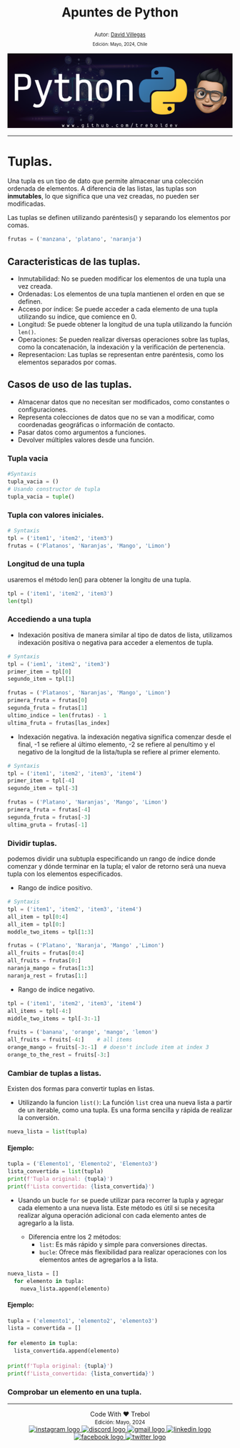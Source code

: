 <div align="center">
  <h1> Apuntes de Python </h1>
  <sub> Autor:
  <a href="https://www.linkedin.com/in/david-villegas-cl/" target="_blank"> David Villegas</a><br>
  <small> Edición: Mayo, 2024, Chile</small>
</div>

![Banner](../Python_Github_Banner.png)

-----

# Tuplas.

Una tupla es un tipo de dato que permite almacenar una colección ordenada de elementos. A diferencia de las listas, las tuplas son **inmutables**, lo que significa que una vez creadas, no pueden ser modificadas.

Las tuplas se definen utilizando paréntesis() y separando los elementos por comas.

```py
frutas = ('manzana', 'platano', 'naranja')
```

## Caracteristicas de las tuplas.

- Inmutabilidad: No se pueden modificar los elementos de una tupla una vez creada.
- Ordenadas: Los elementos de una tupla mantienen el orden en que se definen.
- Acceso por índice: Se puede acceder a cada elemento de una tupla utilizando su indice, que comience en 0.
- Longitud: Se puede obtener la longitud de una tupla utilizando la función `len()`.
- Operaciones: Se pueden realizar diversas operaciones sobre las tuplas, como la concatenación, la indexación y la verificación de pertenencia.
- Representacion: Las tuplas se representan entre paréntesis, como los elementos separados por comas.

## Casos de uso de las tuplas.

- Almacenar datos que no necesitan ser modificados, como constantes o configuraciones.
- Representa colecciones de datos que no se van a modificar, como coordenadas geográficas o información de contacto.
- Pasar datos como argumentos a funciones.
- Devolver múltiples valores desde una función.

### Tupla vacia

```py
#Syntaxis
tupla_vacia = ()
# Usando constructor de tupla
tupla_vacia = tuple()
```

### Tupla con valores iniciales.
```py
# Syntaxis
tpl = ('item1', 'item2', 'item3')
frutas = ('Platanos', 'Naranjas', 'Mango', 'Limon')
```

### Longitud de una tupla
usaremos el método len() para obtener la longitu de una tupla.

```py
tpl = ('item1', 'item2', 'item3')
len(tpl)
```

### Accediendo a una tupla
 - Indexación positiva de manera similar al tipo de datos de lista, utilizamos indexación positiva o negativa para acceder a elementos de tupla.

```py
# Syntaxis
tpl = ('iem1', 'item2', 'item3')
primer_item = tpl[0]
segundo_item = tpl[1]
```

```py
frutas = ('Platanos', 'Naranjas', 'Mango', 'Limon')
primera_fruta = frutas[0]
segunda_fruta = frutas[1]
ultimo_indice = len(frutas) - 1
ultima_fruta = frutas[las_index]
```

- Indexación negativa. la indexación negativa significa comenzar desde el final, -1 se refiere al último elemento, -2 se refiere al penultimo y el negativo de la longitud de la lista/tupla se refiere al primer elemento.

```py
# Syntaxis
tpl = ('item1', 'item2', 'item3', 'item4')
primer_item = tpl[-4]
segundo_item = tpl[-3]
```
```py
frutas = ('Platano', 'Naranjas', 'Mango', 'Limon')
primera_fruta = frutas[-4]
segunda_fruta = frutas[-3]
ultima_gruta = frutas[-1]
```

### Dividir tuplas.
podemos dividir una subtupla especificando un rango de índice donde comenzar y dónde terminar en la tupla; el valor de retorno será una nueva tupla con los elementos especificados.

- Rango de índice positivo.
```py
# Syntaxis
tpl = ('item1', 'item2', 'item3', 'item4')
all_item = tpl[0:4]
all_item = tpl[0:]
moddle_two_items = tpl[1:3]
```

```py
frutas = ('Platano', 'Naranja', 'Mango' ,'Limon')
all_fruits = frutas[0:4]
all_fruits = frutas[0:]
naranja_mango = frutas[1:3]
naranja_rest = frutas[1:]
```

- Rango de índice negativo.

```py
tpl = ('item1', 'item2', 'item3', 'item4')
all_items = tpl[-4:]
middle_two_items = tpl[-3:-1]
```
```py
fruits = ('banana', 'orange', 'mango', 'lemon')
all_fruits = fruits[-4:]    # all items
orange_mango = fruits[-3:-1]  # doesn't include item at index 3
orange_to_the_rest = fruits[-3:]
```

### Cambiar de tuplas a listas.
Existen dos formas para convertir tuplas en listas.

- Utilizando la funcion `list()`: La función `list` crea una nueva lista a partir de un iterable, como una tupla. Es una forma sencilla y rápida de realizar la conversión.

```py
nueva_lista = list(tupla)
``` 

#### Ejemplo:
```py
tupla = ('Elemento1', 'Elemento2', 'Elemento3')
lista_convertida = list(tupla)
print(f'Tupla original: {tupla}')
print(f'Lista convertida: {lista_convertida}')
```

- Usando un bucle `for` se puede utilizar para recorrer la tupla y agregar cada elemento a una nueva lista. Este método es útil si se necesita realizar alguna operación adicional con cada elemento antes de agregarlo a la lista.

  - Diferencia entre los 2 métodos:
    - `list`: Es más rápido y simple para conversiones directas.
    - `bucle`: Ofrece más flexibilidad para realizar operaciones con los elementos antes de agregarlos a la lista.

```py
nueva_lista = []
  for elemento in tupla:
    nueva_lista.append(elemento)
```

#### Ejemplo:

```py
tupla = ('elemento1', 'elemento2', 'elemento3')
lista = convertida = []

for elemento in tupla:
  lista_convertida.append(elemento)

print(f'Tupla original: {tupla}')
print(f'Lista_convertida: {lista_convertida}')
```

### Comprobar un elemento en una tupla.

-----
<div align="center">Code With ❤️ Trebol <div>
<small> Edición: Mayo, 2024</small><br>


<div align="center">
  <a href="https://www.instagram.com/treboldev/" target="_blank">
    <img src="https://img.shields.io/static/v1?message=Instagram&logo=instagram&label=&color=E4405F&logoColor=white&labelColor=&style=for-the-badge" height="25" alt="instagram logo"  />
  </a>
  <a href="https://discord.com/trebol_dev" target="_blank">
    <img src="https://img.shields.io/static/v1?message=Discord&logo=discord&label=&color=7289DA&logoColor=white&labelColor=&style=for-the-badge" height="25" alt="discord logo"  />
  </a>
  <a href="<dpvc.chile@gmail.com>" target="_blank">
    <img src="https://img.shields.io/static/v1?message=Gmail&logo=gmail&label=&color=D14836&logoColor=white&labelColor=&style=for-the-badge" height="25" alt="gmail logo"  />
  </a>
  <a href="https://www.linkedin.com/in/david-villegas-cl/" target="_blank">
    <img src="https://img.shields.io/static/v1?message=LinkedIn&logo=linkedin&label=&color=0077B5&logoColor=white&labelColor=&style=for-the-badge" height="25" alt="linkedin logo"  />
  </a>
  <a href="https://www.facebook.com/VJTrebol.CL" target="_blank">
    <img src="https://img.shields.io/static/v1?message=Facebook&logo=facebook&label=&color=1877F2&logoColor=white&labelColor=&style=for-the-badge" height="25" alt="facebook logo"  />
  </a>
  <a href="https://x.com/treboldev" target="_blank">
    <img src="https://img.shields.io/static/v1?message=Twitter&logo=twitter&label=&color=1DA1F2&logoColor=white&labelColor=&style=for-the-badge" height="25" alt="twitter logo"  />
  </a>
</div>